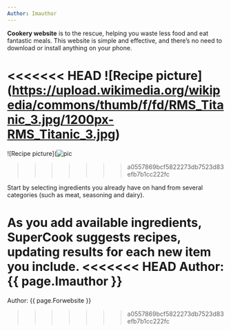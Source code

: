 ```yaml
---
Author: Imauthor
---
```

**Cookery website** is to the rescue, helping you waste less food and eat fantastic meals. This website is simple and effective, and there’s no need to download or install anything on your phone.

<<<<<<< HEAD
![Recipe picture] (https://upload.wikimedia.org/wikipedia/commons/thumb/f/fd/RMS_Titanic_3.jpg/1200px-RMS_Titanic_3.jpg)
=======
![Recipe picture](![pic](https://https://upload.wikimedia.org/wikipedia/commons/thumb/f/fd/RMS_Titanic_3.jpg/1200px-RMS_Titanic_3.jpg)
>>>>>>> a0557869bcf5822273db7523d83efb7b1cc222fc


Start by selecting ingredients you already have on hand from several categories (such as meat, seasoning and dairy).

As you add available ingredients, SuperCook suggests recipes, updating results for each new item you include.
<<<<<<< HEAD
Author: {{ page.Imauthor }}
=======
Author: {{ page.Forwebsite }}
>>>>>>> a0557869bcf5822273db7523d83efb7b1cc222fc
